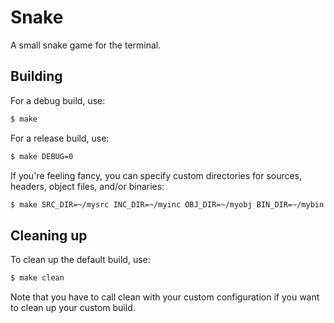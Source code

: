 # Snake #
A small snake game for the terminal.

## Building ##
For a debug build, use:
```Bash
$ make
```

For a release build, use:
```Bash
$ make DEBUG=0
```

If you're feeling fancy, you can specify custom directories for sources, 
headers, object files, and/or binaries:

```Bash
$ make SRC_DIR=~/mysrc INC_DIR=~/myinc OBJ_DIR=~/myobj BIN_DIR=~/mybin
```

## Cleaning up ##
To clean up the default build, use:

```Bash
$ make clean
```

Note that you have to call clean with your custom configuration if you 
want to clean up your custom build.
